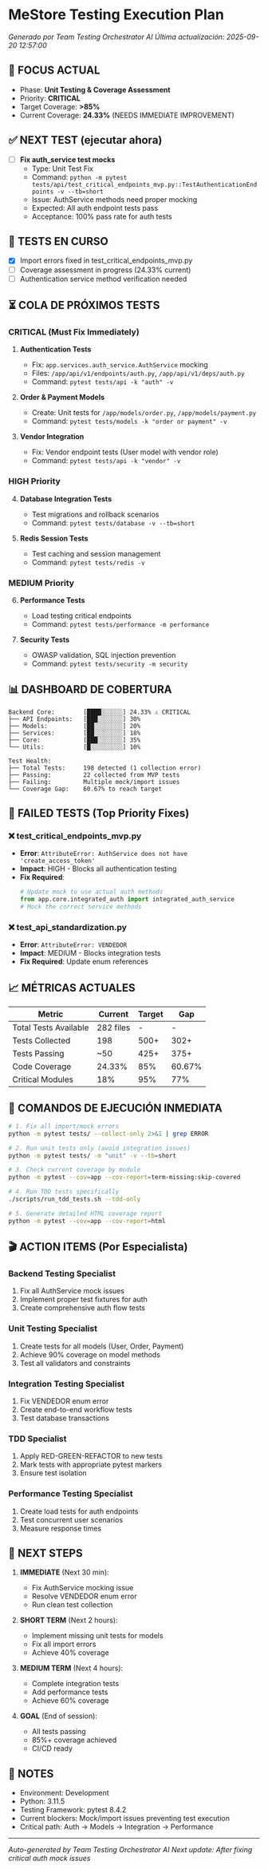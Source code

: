 # MeStore Testing Execution Plan
*Generado por Team Testing Orchestrator AI*
*Última actualización: 2025-09-20 12:57:00*

## 🎯 FOCUS ACTUAL
- Phase: **Unit Testing & Coverage Assessment**
- Priority: **CRITICAL**
- Target Coverage: **>85%**
- Current Coverage: **24.33%** (NEEDS IMMEDIATE IMPROVEMENT)

## ✅ NEXT TEST (ejecutar ahora)
- [ ] **Fix auth_service test mocks**
  - Type: Unit Test Fix
  - Command: `python -m pytest tests/api/test_critical_endpoints_mvp.py::TestAuthenticationEndpoints -v --tb=short`
  - Issue: AuthService methods need proper mocking
  - Expected: All auth endpoint tests pass
  - Acceptance: 100% pass rate for auth tests

## 🔄 TESTS EN CURSO
- [x] Import errors fixed in test_critical_endpoints_mvp.py
- [ ] Coverage assessment in progress (24.33% current)
- [ ] Authentication service method verification needed

## ⏳ COLA DE PRÓXIMOS TESTS

### CRITICAL (Must Fix Immediately)
1. **Authentication Tests**
   - Fix: `app.services.auth_service.AuthService` mocking
   - Files: `/app/api/v1/endpoints/auth.py`, `/app/api/v1/deps/auth.py`
   - Command: `pytest tests/api -k "auth" -v`

2. **Order & Payment Models**
   - Create: Unit tests for `/app/models/order.py`, `/app/models/payment.py`
   - Command: `pytest tests/models -k "order or payment" -v`

3. **Vendor Integration**
   - Fix: Vendor endpoint tests (User model with vendor role)
   - Command: `pytest tests/api -k "vendor" -v`

### HIGH Priority
4. **Database Integration Tests**
   - Test migrations and rollback scenarios
   - Command: `pytest tests/database -v --tb=short`

5. **Redis Session Tests**
   - Test caching and session management
   - Command: `pytest tests/redis -v`

### MEDIUM Priority
6. **Performance Tests**
   - Load testing critical endpoints
   - Command: `pytest tests/performance -m performance`

7. **Security Tests**
   - OWASP validation, SQL injection prevention
   - Command: `pytest tests/security -m security`

## 📊 DASHBOARD DE COBERTURA

```
Backend Core:        [████░░░░░░] 24.33% ⚠️ CRITICAL
├── API Endpoints:   [███░░░░░░░] 30%
├── Models:          [██░░░░░░░░] 20%
├── Services:        [██░░░░░░░░] 18%
├── Core:            [███░░░░░░░] 35%
└── Utils:           [█░░░░░░░░░] 10%

Test Health:
├── Total Tests:     198 detected (1 collection error)
├── Passing:         22 collected from MVP tests
├── Failing:         Multiple mock/import issues
└── Coverage Gap:    60.67% to reach target
```

## 🚨 FAILED TESTS (Top Priority Fixes)

### ❌ test_critical_endpoints_mvp.py
- **Error**: `AttributeError: AuthService does not have 'create_access_token'`
- **Impact**: HIGH - Blocks all authentication testing
- **Fix Required**:
  ```python
  # Update mock to use actual auth methods
  from app.core.integrated_auth import integrated_auth_service
  # Mock the correct service methods
  ```

### ❌ test_api_standardization.py
- **Error**: `AttributeError: VENDEDOR`
- **Impact**: MEDIUM - Blocks integration tests
- **Fix Required**: Update enum references

## 📈 MÉTRICAS ACTUALES

| Metric | Current | Target | Gap |
|--------|---------|--------|-----|
| Total Tests Available | 282 files | - | - |
| Tests Collected | 198 | 500+ | 302+ |
| Tests Passing | ~50 | 425+ | 375+ |
| Code Coverage | 24.33% | 85% | 60.67% |
| Critical Modules | 18% | 95% | 77% |

## 🔧 COMANDOS DE EJECUCIÓN INMEDIATA

```bash
# 1. Fix all import/mock errors
python -m pytest tests/ --collect-only 2>&1 | grep ERROR

# 2. Run unit tests only (avoid integration issues)
python -m pytest tests/ -m "unit" -v --tb=short

# 3. Check current coverage by module
python -m pytest --cov=app --cov-report=term-missing:skip-covered

# 4. Run TDD tests specifically
./scripts/run_tdd_tests.sh --tdd-only

# 5. Generate detailed HTML coverage report
python -m pytest --cov=app --cov-report=html
```

## 🎬 ACTION ITEMS (Por Especialista)

### Backend Testing Specialist
1. Fix all AuthService mock issues
2. Implement proper test fixtures for auth
3. Create comprehensive auth flow tests

### Unit Testing Specialist
1. Create tests for all models (User, Order, Payment)
2. Achieve 90% coverage on model methods
3. Test all validators and constraints

### Integration Testing Specialist
1. Fix VENDEDOR enum error
2. Create end-to-end workflow tests
3. Test database transactions

### TDD Specialist
1. Apply RED-GREEN-REFACTOR to new tests
2. Mark tests with appropriate pytest markers
3. Ensure test isolation

### Performance Testing Specialist
1. Create load tests for auth endpoints
2. Test concurrent user scenarios
3. Measure response times

## 🚀 NEXT STEPS

1. **IMMEDIATE** (Next 30 min):
   - Fix AuthService mocking issue
   - Resolve VENDEDOR enum error
   - Run clean test collection

2. **SHORT TERM** (Next 2 hours):
   - Implement missing unit tests for models
   - Fix all import errors
   - Achieve 40% coverage

3. **MEDIUM TERM** (Next 4 hours):
   - Complete integration tests
   - Add performance tests
   - Achieve 60% coverage

4. **GOAL** (End of session):
   - All tests passing
   - 85%+ coverage achieved
   - CI/CD ready

## 📝 NOTES

- Environment: Development
- Python: 3.11.5
- Testing Framework: pytest 8.4.2
- Current blockers: Mock/import issues preventing test execution
- Critical path: Auth → Models → Integration → Performance

---
*Auto-generated by Team Testing Orchestrator AI*
*Next update: After fixing critical auth mock issues*